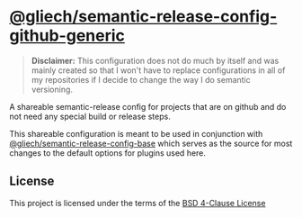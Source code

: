 # [@gliech/semantic-release-config-github-generic][1]

> **Disclaimer:** This configuration does not do much by itself and was mainly
> created so that I won't have to replace configurations in all of my
> repositories if I decide to change the way I do semantic versioning.

A shareable semantic-release config for projects that are on github and do not
need any special build or release steps.

This shareable configuration is meant to be used in conjunction with
[@gliech/semantic-release-config-base][2] which serves as the source for most
changes to the default options for plugins used here.

## License

This project is licensed under the terms of the [BSD 4-Clause License](LICENSE)

[1]: https://www.npmjs.com/package/@gliech/semantic-release-config-github-generic
[2]: https://www.npmjs.com/package/@gliech/semantic-release-config-base
